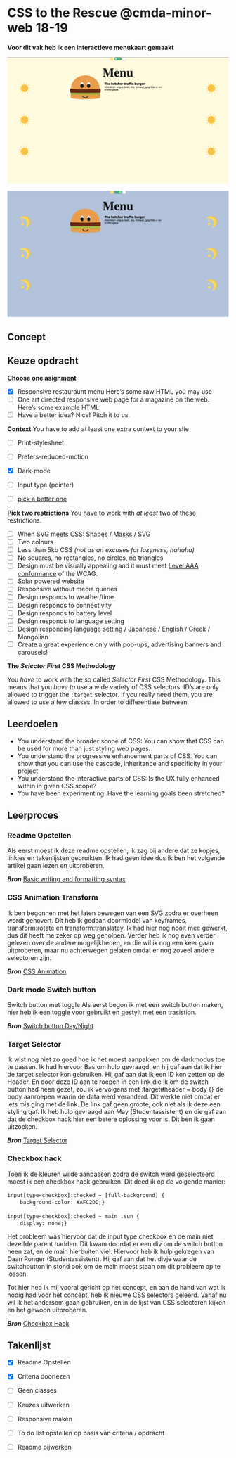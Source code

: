 # CSS to the Rescue @cmda-minor-web 18-19

**Voor dit vak heb ik een interactieve menukaart gemaakt**

![Front-page](img/lightmode.png)

![Front-page](img/darkmode.png)

## Concept

## Keuze opdracht

**Choose one asignment**
- [x] Responsive restauraunt menu Here’s some raw HTML you may use
- [ ] One art directed responsive web page for a magazine on the web. Here’s some example HTML
- [ ] Have a better idea? Nice! Pitch it to us.

**Context**
You have to add at least one extra context to your site

- [ ] Print-stylesheet
- [ ] Prefers-reduced-motion
- [x] Dark-mode
- [ ] Input type (pointer)
- [ ] <a href="https://developer.mozilla.org/en-US/docs/Web/CSS/Media_Queries/Using_media_queries">pick a better one</a>


**Pick two restrictions**
You have to work with _at least_ two of these restrictions.

- [ ] When SVG meets CSS: Shapes / Masks / SVG
- [ ] Two colours
- [ ] Less than 5kb CSS *(not as an excuses for lazyness, hahaha)*
- [ ] No squares, no rectangles, no circles, no triangles
- [ ] Design must be visually appealing and it must meet <a href="https://www.w3.org/TR/WCAG20/#guidelines">Level AAA conformance</a> of the WCAG.
- [ ] Solar powered website
- [ ] Responsive without media queries
- [ ] Design responds to weather/time
- [ ] Design responds to connectivity
- [ ] Design responds to battery level
- [ ] Design responds to language setting
- [ ] Design responding language setting / Japanese / English / Greek / Mongolian
- [ ] Create a great experience only with pop-ups, advertising banners and carousels!

**The *Selector First* CSS Methodology**

You _have_ to work with the so called *Selector First* CSS Methodology. This means that you _have to_ use a wide variety of CSS selectors. ID’s are only allowed to trigger the `:target` selector. If you really need them, you are allowed to use a few classes. In order to differentiate between 

## Leerdoelen
- You understand the broader scope of CSS: You can show that CSS can be used for more than just styling web pages.
- You understand the progressive enhancement parts of CSS: You can show that you can use the cascade, inheritance and specificity in your project
- You understand the interactive parts of CSS: Is the UX fully enhanced within in given CSS scope?
- You have been experimenting: Have the learning goals been stretched?

## Leerproces

### Readme Opstellen
Als eerst moest ik deze readme opstellen, ik zag bij andere dat ze kopjes, linkjes en takenlijsten gebruikten. Ik had geen idee dus ik ben het volgende artikel gaan lezen en uitproberen.

***Bron*** 
[Basic writing and formatting syntax ](https://help.github.com/en/github/writing-on-github/basic-writing-and-formatting-syntax#paragraphs)

### CSS Animation Transform
Ik ben begonnen met het laten bewegen van een SVG zodra er overheen wordt gehovert. Dit heb ik gedaan doormiddel van keyframes, transform:rotate en transform:translatey. Ik had hier nog nooit mee gewerkt, dus dit heeft me zeker op weg geholpen. Verder heb ik nog even verder gelezen over de andere mogelijkheden, en die wil ik nog een keer gaan uitproberen, maar nu achterwegen gelaten omdat er nog zoveel andere selectoren zijn. 

***Bron*** 
[CSS Animation](https://css-tricks.com/almanac/properties/a/animation/)

### Dark mode Switch button
Switch button met toggle
Als eerst begon ik met een switch button maken, hier heb ik een toggle voor gebruikt en gestylt met een trasistion. 

***Bron***
[Switch button Day/Night](https://codepen.io/AngelaVelasquez/pen/cihEG)

### Target Selector
Ik wist nog niet zo goed hoe ik het moest aanpakken om de darkmodus toe te passen. Ik had hiervoor Bas om hulp gevraagd, en hij gaf aan dat ik hier de target selector kon gebruiken. Hij gaf aan dat ik een ID kon zetten op de Header. En door deze ID aan te roepen in een link die ik om de switch button had heen gezet, zou ik vervolgens met :target#header ~ body {} de body aanroepen waarin de data werd veranderd. Dit werkte niet omdat er iets mis ging met de link. De link gaf geen groote, ook niet als ik deze een styling gaf. Ik heb hulp gevraagd aan May (Studentassistent) en die gaf aan dat de checkbox hack hier een betere oplossing voor is. Dit ben ik gaan uitzoeken. 

***Bron*** 
[Target Selector](https://css-tricks.com/almanac/selectors/t/target/)

### Checkbox hack
Toen ik de kleuren wilde aanpassen zodra de switch werd geselecteerd moest ik een checkbox hack gebruiken. Dit deed ik op de volgende manier: 
    
    input[type=checkbox]:checked ~ [full-background] {
        background-color: #AFC2DD;}

    input[type=checkbox]:checked ~ main .sun {
        display: none;}  

  Het probleem was hiervoor dat de input type checkbox en de main niet dezelfde parent hadden. Dit kwam doordat er een div om de switch button heen zat, en de main hierbuiten viel. Hiervoor heb ik hulp gekregen van  Daan Ronger (Studentassistent). Hij gaf aan dat het divje waar de switchbutton in stond ook om de main moest staan om dit probleem op te lossen.   

  Tot hier heb ik mij vooral gericht op het concept, en aan de hand van wat ik nodig had voor het concept, heb ik nieuwe CSS selectors geleerd. Vanaf nu wil ik het andersom gaan gebruiken, en in de lijst van CSS selectoren kijken en het gewoon uitproberen.  

***Bron*** 
[Checkbox Hack](https://codepen.io/JiveDig/pen/jbdJXR/)

## Takenlijst
- [x] Readme Opstellen
- [x] Criteria doorlezen
- [ ] Geen classes
- [ ] Keuzes uitwerken
- [ ] Responsive maken
- [ ] To do list opstellen op basis van criteria / opdracht
- [ ] Readme bijwerken




